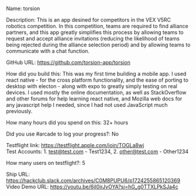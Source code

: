 Name: torsion

Description: This is an app desined for competitors in the VEX V5RC robotics competition. In this competition, teams are required to find alliance partners, and this app greatly simplifies this process by allowing teams to request and accept alliance invitations (reducing the likelihood of teams being rejected during the alliance selection period) and by allowing teams to communicate with a chat function.

GitHub URL: https://github.com/torsion-app/torsion

How did you build this: This was my first time building a mobile app. I used react native - for the cross platform functionality, and the ease of porting to desktop with electon - along with expo to greatly simply testing on real devices. I used mostly the online documentation, as well as StackOverflow and other forums for help learning react native, and Mozilla web docs for any javascript help I needed, since I had not used JavaScript much previously.

How many hours did you spend on this: 32+ hours

Did you use #arcade to log your progress?: No

Testflight link: https://testflight.apple.com/join/TOGLa8wj  
Test Accounts: 1. test@test.com - Test1234, 2. other@test.com - Other1234

How many users on testflight?: 5

Ship URL: https://hackclub.slack.com/archives/C0M8PUPU6/p1724255865120369  
Video Demo URL: https://youtu.be/6jI0irJvOYA?si=hG_g0TTXLPkSJa4c
